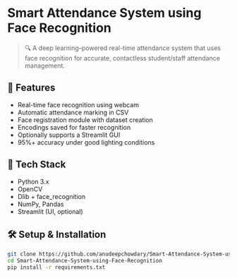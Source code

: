 # Smart Attendance System using Face Recognition

> 🔍 A deep learning–powered real-time attendance system that uses face recognition for accurate, contactless student/staff attendance management.

## 🚀 Features
- Real-time face recognition using webcam
- Automatic attendance marking in CSV
- Face registration module with dataset creation
- Encodings saved for faster recognition
- Optionally supports a Streamlit GUI
- 95%+ accuracy under good lighting conditions

## 🧠 Tech Stack
- Python 3.x
- OpenCV
- Dlib + face_recognition
- NumPy, Pandas
- Streamlit (UI, optional)

## 🛠️ Setup & Installation

```bash
git clone https://github.com/anudeepchowdary/Smart-Attendance-System-using-Face-Recognition.git
cd Smart-Attendance-System-using-Face-Recognition
pip install -r requirements.txt
